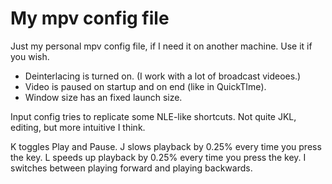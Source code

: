# My mpv config file
Just my personal mpv config file, if I need it on another machine. Use it if you wish.

- Deinterlacing is turned on. (I work with a lot of broadcast videoes.)
- Video is paused on startup and on end (like in QuickTIme).
- Window size has an fixed launch size.


Input config tries to replicate some NLE-like shortcuts. Not quite JKL, editing, but more intuitive I think.

K toggles Play and Pause.
J slows playback by 0.25% every time you press the key.
L speeds up playback by 0.25% every time you press the key.
I switches between playing forward and playing backwards.
